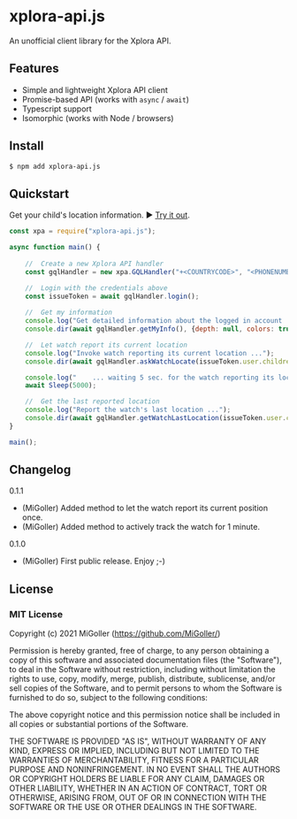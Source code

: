 # xplora-api.js

An unofficial client library for the Xplora API.

## Features

- Simple and lightweight Xplora API client
- Promise-based API (works with `async` / `await`)
- Typescript support
- Isomorphic (works with Node / browsers)

## Install

```bash
$ npm add xplora-api.js
```

## Quickstart

Get your child's location information. ▶️ [Try it out](https://runkit.com/).

```js
const xpa = require("xplora-api.js");

async function main() {
    
    //  Create a new Xplora API handler
    const gqlHandler = new xpa.GQLHandler("+<COUNTRYCODE>", "<PHONENUMBER W/O COUNTRYCODE>", "<YOUR SCRET PASSWORD>", "en-US", "");

    //  Login with the credentials above
    const issueToken = await gqlHandler.login();
    
    //  Get my information
    console.log("Get detailed information about the logged in account ...");
    console.dir(await gqlHandler.getMyInfo(), {depth: null, colors: true});

    //  Let watch report its current location
    console.log("Invoke watch reporting its current location ...");
    console.dir(await gqlHandler.askWatchLocate(issueToken.user.children[0].ward.id), {depth: null, colors: true});

    console.log("    ... waiting 5 sec. for the watch reporting its location to the Xplora Cloud service ...");
    await Sleep(5000);

    //  Get the last reported location
    console.log("Report the watch's last location ...");
    console.dir(await gqlHandler.getWatchLastLocation(issueToken.user.children[0].ward.id), {depth: null, colors: true});
}

main();
```

## Changelog

0.1.1

- (MiGoller) Added method to let the watch report its current position once.
- (MiGoller) Added method to actively track the watch for 1 minute.

0.1.0

- (MiGoller) First public release. Enjoy ;-)  

## License

### MIT License

Copyright (c) 2021 MiGoller (https://github.com/MiGoller/)

Permission is hereby granted, free of charge, to any person obtaining a copy
of this software and associated documentation files (the "Software"), to deal
in the Software without restriction, including without limitation the rights
to use, copy, modify, merge, publish, distribute, sublicense, and/or sell
copies of the Software, and to permit persons to whom the Software is
furnished to do so, subject to the following conditions:

The above copyright notice and this permission notice shall be included in all
copies or substantial portions of the Software.

THE SOFTWARE IS PROVIDED "AS IS", WITHOUT WARRANTY OF ANY KIND, EXPRESS OR
IMPLIED, INCLUDING BUT NOT LIMITED TO THE WARRANTIES OF MERCHANTABILITY,
FITNESS FOR A PARTICULAR PURPOSE AND NONINFRINGEMENT. IN NO EVENT SHALL THE
AUTHORS OR COPYRIGHT HOLDERS BE LIABLE FOR ANY CLAIM, DAMAGES OR OTHER
LIABILITY, WHETHER IN AN ACTION OF CONTRACT, TORT OR OTHERWISE, ARISING FROM,
OUT OF OR IN CONNECTION WITH THE SOFTWARE OR THE USE OR OTHER DEALINGS IN THE
SOFTWARE.
